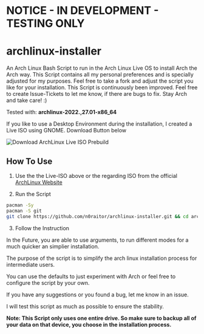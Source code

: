 # NOTICE - IN DEVELOPMENT - TESTING ONLY

# archlinux-installer
An Arch Linux Bash Script to run in the Arch Linux Live OS to install Arch the Arch way. This Script contains all my personal preferences and is specially adjusted for my purposes. Feel free to take a fork and adjust the script you like for your installation. This Script is continuously been improved. Feel free to create Issue-Tickets to let me know, if there are bugs to fix. Stay Arch and take care! :)

Tested with: **archlinux-2022.,27.01-x86_64**

If you like to use a Desktop Environment during the installation, I created a Live ISO using GNOME. Download Button below

![Download ArchLinux Live ISO Prebuild](https://a.fsdn.com/con/app/sf-download-button)

## How To Use

1. Use the the Live-ISO above or the regarding ISO from the official [ArchLinux Website](https://archlinux.org/download/)

2. Run the Script 
```bash
pacman -Sy
pacman -S git
git clone https://github.com/n0raitor/archlinux-installer.git && cd archlinux-installer && chmod +x install-archlinux.sh && ./install-archlinux.sh
```

3. Follow the Instruction

In the Future, you are able to use arguments, to run different modes for a much quicker an simplier installation.

The purpose of the script is to simplify the arch linux installation process for intermediate users.

You can use the defaults to just experiment with Arch or feel free to configure the script by your own.

If you have any suggestions or you found a bug, let me know in an issue.

I will test this script as much as possible to ensure the stability.

**Note: This Script only uses one entire drive. So make sure to backup all of your data on that device, you choose in the installation process.**


